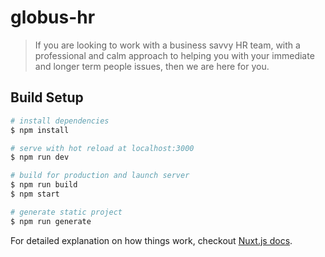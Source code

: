 # globus-hr

> If you are looking to work with a business savvy HR team, with a professional and calm approach to helping you with your immediate and longer term people issues, then we are here for you.

## Build Setup

``` bash
# install dependencies
$ npm install

# serve with hot reload at localhost:3000
$ npm run dev

# build for production and launch server
$ npm run build
$ npm start

# generate static project
$ npm run generate
```

For detailed explanation on how things work, checkout [Nuxt.js docs](https://nuxtjs.org).
